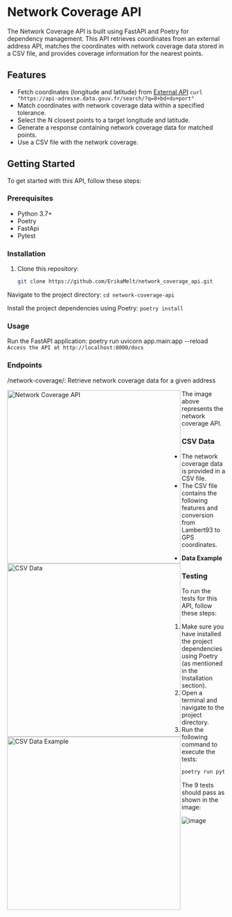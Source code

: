 # Network Coverage API

The Network Coverage API is built using FastAPI and Poetry for dependency management. This API retrieves coordinates from an external address API, matches the coordinates with network coverage data stored in a CSV file, and provides coverage information for the nearest points.

## Features

- Fetch coordinates (longitude and latitude) from [External API](https://adresse.data.gouv.fr/api-doc/adresse) ```curl "https://api-adresse.data.gouv.fr/search/?q=8+bd+du+port"```
- Match coordinates with network coverage data within a specified tolerance.
- Select the N closest points to a target longitude and latitude.
- Generate a response containing network coverage data for matched points.
- Use a CSV file with the network coverage. 

## Getting Started

To get started with this API, follow these steps:

### Prerequisites

- Python 3.7+
- Poetry
- FastApi
- Pytest 

### Installation

1. Clone this repository:
   ```bash
   git clone https://github.com/ErikaMelt/network_coverage_api.git

Navigate to the project directory:
```cd network-coverage-api```

Install the project dependencies using Poetry:
```poetry install```

### Usage
Run the FastAPI application:
poetry run uvicorn app.main:app --reload
```Access the API at http://localhost:8000/docs```

### Endpoints
/network-coverage/: Retrieve network coverage data for a given address

<img src="https://github.com/ErikaMelt/network_coverage_api/assets/104458004/dff06dca-ffc6-42b4-a1cc-01c9e87120a1" alt="Network Coverage API" width="400" align="left">

The image above represents the network coverage API.

### CSV Data
- The network coverage data is provided in a CSV file. 
- The CSV file contains the following features and conversion from Lambert93 to GPS coordinates. 

<img src="https://github.com/ErikaMelt/network_coverage_api/assets/104458004/f0734032-15cc-4c1e-88d2-b0692a4fe407" alt="CSV Data" width="400" align="left">


- **Data Example**
<img src="https://github.com/ErikaMelt/network_coverage_api/assets/104458004/682409b8-e96d-4f36-b82f-2f2dadd9ebee" alt="CSV Data Example" width="400" align="left">

### Testing
To run the tests for this API, follow these steps:

1. Make sure you have installed the project dependencies using Poetry (as mentioned in the Installation section).
2. Open a terminal and navigate to the project directory.
3. Run the following command to execute the tests:
   ```bash
   poetry run python tests

The 9 tests should pass as shown in the image: 
<br>

![image](https://github.com/ErikaMelt/network_coverage_api/assets/104458004/d8b2ef32-0b5d-47c2-9c08-d55f85ef5a28)

